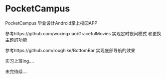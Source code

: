 # PocketCampus
PocketCampus 毕业设计Android掌上校园APP

参考https://github.com/woxingxiao/GracefulMovies 实现定时夜间模式 和更换主题的功能

参考https://github.com/roughike/BottomBar 实现底部导航的效果

实习上班ing....

未完待续....

